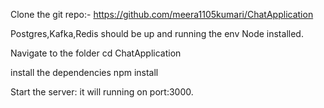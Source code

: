 Clone the git repo:- https://github.com/meera1105kumari/ChatApplication

Postgres,Kafka,Redis should be up and running the env
Node installed.

Navigate to the folder
cd ChatApplication

install the dependencies
npm install

Start the server: it will running on port:3000.